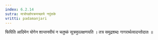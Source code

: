 ```yaml
---
index: 6.2.14
sutra: मात्रोपज्ञोपक्रमच्छाये नपुंसके
vritti: padamanjari
---
```


  फिपिति आदिमेन योगेन शान्तनवीयं न चतुष्कं सूत्रमुपलक्षणयति । तत्र समुद्रशब्दः गागरार्थत्वादन्तोदातः ॥